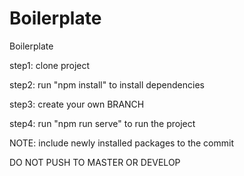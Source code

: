 # Boilerplate
Boilerplate

step1: clone project

step2: run "npm install" to install dependencies

step3: create your own BRANCH

step4: run "npm run serve" to run the project

NOTE: include newly installed packages to the commit

DO NOT PUSH TO MASTER OR DEVELOP
